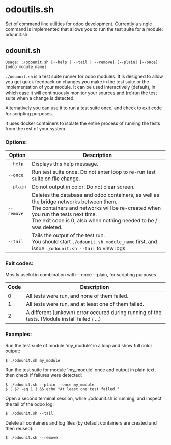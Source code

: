 # odoutils.sh

Set of command line utilities for odoo development.
Currently a single command is implemented that allows you to run the test suite for a module: odounit.sh

## odounit.sh

`Usage: ./odounit.sh [--help | --tail | --remove] [--plain] [--once] [odoo_module_name]`

`./odounit.sh` is a test suite runner for odoo modules. It is designed to allow you get quick feedback on changes
you make in the test suite or the implementation of your module.
It can be used interactively (default), in which case it will continuously monitor your sources and
(re)run the test suite when a change is detected.

Alternatively you can use it to run a test suite once, and check to exit code for scripting purposes.

It uses docker containers to isolate the entire process of running the tests from the rest of your system.

### Options:

| Option       | Description |
| ------------ | ----------- |
| `--help`     | Displays this help message. |
| `--once`     | Run test suite once. Do not enter loop to re-run test suite on file change. |
| `--plain`    | Do not output in color. Do not clear screen. |
| `--remove`   | Deletes the database and odoo containers, as well as the bridge networks between them.<br/> The containers and networks will be re-created when you run the tests next time.<br/> The exit code is 0, also when nothing needed to be / was deleted. |
| `--tail`     | Tails the output of the test run.<br/> You should start `./odounit.sh module_name` first, and issue `./odounit.sh --tail` to view logs. |

### Exit codes:

Mostly useful in combination with --once --plain, for scripting purposes.

| Code | Description |
| ---- | ----------- |
| 0    | All tests were run, and none of them failed. |
| 1    | All tests were run, and at least one of them failed. |
| 2    | A different (unkown) error occured during running of the tests. (Module install failed / ...) |

### Examples:

Run the test suite of module 'my_module' in a loop and show full color output:

`$ ./odounit.sh my_module`

Run the test suite for module 'my_module' once and output in plain text, then check if failures were detected:

`$ ./odounit.sh --plain --once my_module`<br>
`$ [ $? -eq 1 ] && echo "At least one test failed."`

Open a second terminal session, while ./odounit.sh is running, and inspect the tail of the odoo log:

`$ ./odounit.sh --tail`

Delete all containers and log files (by default containers are created and then reused):

`$ ./odounit.sh --remove`